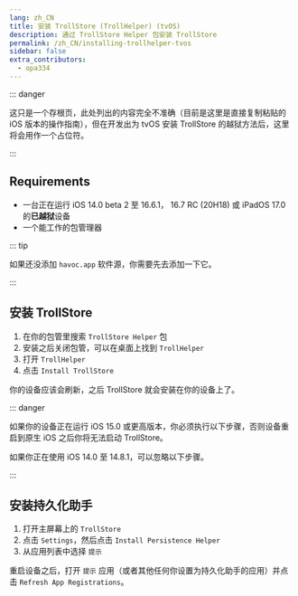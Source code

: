 ```yaml
---
lang: zh_CN
title: 安装 TrollStore (TrollHelper) (tvOS)
description: 通过 TrollStore Helper 包安装 TrollStore
permalink: /zh_CN/installing-trollhelper-tvos
sidebar: false
extra_contributors:
  - opa334
---
```


::: danger

这只是一个存根页，此处列出的内容完全不准确（目前是这里是直接复制粘贴的 iOS 版本的操作指南），但在开发出为 tvOS 安装 TrollStore 的越狱方法后，这里将会用作一个占位符。

:::

## Requirements

- 一台正在运行 iOS 14.0 beta 2 至 16.6.1， 16.7 RC (20H18) 或 iPadOS 17.0 的**已越狱**设备
- 一个能工作的包管理器

::: tip

如果还没添加 `havoc.app` 软件源，你需要先去添加一下它。

:::

## 安装 TrollStore

1. 在你的包管里搜索 `TrollStore Helper` 包
1. 安装之后关闭包管，可以在桌面上找到 `TrollHelper`
1. 打开 `TrollHelper` 
1. 点击 `Install TrollStore`

你的设备应该会刷新，之后 TrollStore 就会安装在你的设备上了。

::: danger

如果你的设备正在运行 iOS 15.0 或更高版本，你必须执行以下步骤，否则设备重启到原生 iOS 之后你将无法启动 TrollStore。

如果你正在使用 iOS 14.0 至 14.8.1，可以忽略以下步骤。

:::

## 安装持久化助手

1. 打开主屏幕上的 `TrollStore`
1. 点击 `Settings`，然后点击 `Install Persistence Helper`
1. 从应用列表中选择 `提示`

重启设备之后，打开 `提示` 应用（或者其他任何你设置为持久化助手的应用）并点击 `Refresh App Registrations`。